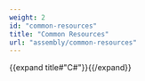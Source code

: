 ```yaml
---
weight: 2
id: "common-resources"
title: "Common Resources"
url: "assembly/common-resources"
---
```


{{expand title#"C#"}}{{/expand}}